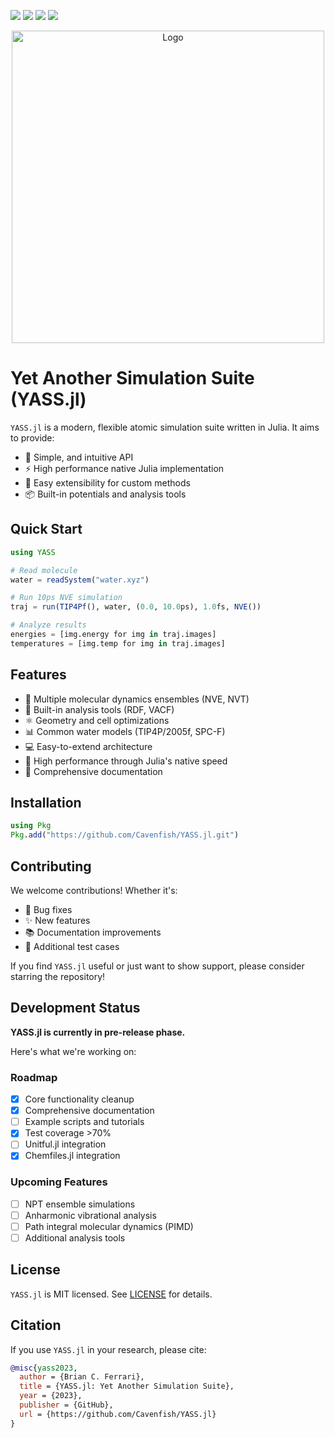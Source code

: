 [ci-img]: https://github.com/Cavenfish/YASS.jl/actions/workflows/CI.yml/badge.svg
[ci-url]: https://github.com/Cavenfish/YASS.jl/actions/workflows/CI.yml

[aqua-img]: https://raw.githubusercontent.com/JuliaTesting/Aqua.jl/master/badge.svg
[aqua-url]: https://github.com/JuliaTesting/Aqua.jl

[codecov-img]: https://codecov.io/github/Cavenfish/YASS.jl/branch/main/graph/badge.svg
[codecov-url]: https://app.codecov.io/github/Cavenfish/YASS.jl

[docs-img]: https://img.shields.io/badge/docs-stable-blue.svg
[docs-url]: https://cavenfish.github.io/YASS.jl/stable/

[ddocs-img]: https://img.shields.io/badge/docs-dev-blue.svg
[ddocs-url]: https://cavenfish.github.io/YASS.jl/dev/

[![][ddocs-img]][ddocs-url]
[![][ci-img]][ci-url]
[![][codecov-img]][codecov-url]
[![][aqua-img]][aqua-url]

<p style="text-align: center">
  <img src="https://github.com/Cavenfish/YASS.jl/blob/dev/docs/src/assets/logo.png" alt="Logo" width=500 >
</p>

# Yet Another Simulation Suite (YASS.jl)

`YASS.jl` is a modern, flexible atomic simulation suite written in Julia. It aims to provide:

- 🎯 Simple, and intuitive API
- ⚡ High performance native Julia implementation
- 🔧 Easy extensibility for custom methods
- 📦 Built-in potentials and analysis tools

## Quick Start

```julia
using YASS

# Read molecule
water = readSystem("water.xyz")

# Run 10ps NVE simulation
traj = run(TIP4Pf(), water, (0.0, 10.0ps), 1.0fs, NVE())

# Analyze results
energies = [img.energy for img in traj.images]
temperatures = [img.temp for img in traj.images]
```

## Features

- 🧪 Multiple molecular dynamics ensembles (NVE, NVT)
- 🔬 Built-in analysis tools (RDF, VACF)
- ⚛️ Geometry and cell optimizations
- 📊 Common water models (TIP4P/2005f, SPC-F) 
- 💻 Easy-to-extend architecture
- 🚄 High performance through Julia's native speed
- 📝 Comprehensive documentation

## Installation

```julia
using Pkg
Pkg.add("https://github.com/Cavenfish/YASS.jl.git")
```

## Contributing

We welcome contributions! Whether it's:

- 🐛 Bug fixes
- ✨ New features
- 📚 Documentation improvements
- 🧪 Additional test cases

If you find `YASS.jl` useful or just want to show support, please consider starring the repository!

## Development Status

**YASS.jl is currently in pre-release phase.** 

Here's what we're working on:

### Roadmap
- [x] Core functionality cleanup
- [x] Comprehensive documentation
- [ ] Example scripts and tutorials
- [x] Test coverage >70%
- [ ] Unitful.jl integration
- [x] Chemfiles.jl integration

### Upcoming Features
- [ ] NPT ensemble simulations
- [ ] Anharmonic vibrational analysis
- [ ] Path integral molecular dynamics (PIMD)
- [ ] Additional analysis tools

## License

`YASS.jl` is MIT licensed. See [LICENSE](LICENSE) for details.

## Citation

If you use `YASS.jl` in your research, please cite:

```bibtex
@misc{yass2023,
  author = {Brian C. Ferrari},
  title = {YASS.jl: Yet Another Simulation Suite},
  year = {2023},
  publisher = {GitHub},
  url = {https://github.com/Cavenfish/YASS.jl}
}
```